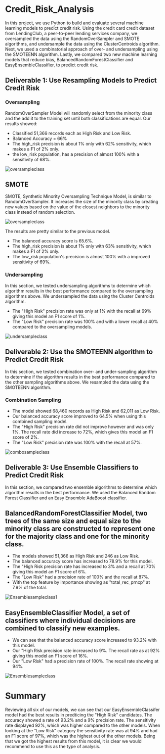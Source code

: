 # Credit_Risk_Analysis
In this project, we use Python to build and evaluate several machine learning models to predict credit risk.
Using the credit card credit dataset from LendingClub, a peer-to-peer lending services company, we oversampled the data using the RandomOverSampler and SMOTE algorithms, and undersample the data using the ClusterCentroids algorithm. Next, we used a combinatorial approach of over- and undersampling using the SMOTEENN algorithm. Lastly, we compared two new machine learning models that reduce bias, BalancedRandomForestClassifier and EasyEnsembleClassifier, to predict credit risk. 

## Deliverable 1: Use Resampling Models to Predict Credit Risk
### Oversampling
RandomOverSampler Model  will randomly select from the minority class and the add it to the training set until both classifications are equal. 
Our results showed: 
* Classified 51,366 records each as High Risk and Low Risk.
* Balanced Accuracy = 66%
* The high_risk precision is about 1% only with 62% sensitivity, which makes a F1 of 2% only. 
* the low_risk population, has a precision of almost 100% with a sensitivity of 68%.

![oversampleclass](Images/RandomOverSampler_Model.png)
  
 ## SMOTE 
SMOTE, Synthetic Minority Oversampling Technique Model,  is similar to RandomOverSampler. It increases the size of the minority class by creating new values based on the value of the closest neighbors to the minority class instead of random selection.
 
![oversampleclass](Images/SMOTE_Model.png)

The results are pretty similar to the previous model.
* The balanced accuracy score is 65.6%.
* The high_risk precision is about 1% only with 63% sensitivity, which makes a F1 of 2% only.
* The low_risk population's precision is almost 100% with a improved sensitivity of 69%.
 

### Undersampling
In this section, we tested undersampling algorithms to determine which algorithm results in the best performance compared to the oversampling algorithms above. We undersampled the data using the Cluster Centroids algorithm.

* The "High Risk" precision rate was only at 1% with the recall at 69% giving this model an F1 score of 1%.
* The "Low Risk" precision rate was 100% and with a lower recall at 40% compared to the oversampling models.

![undersampleclass](Images/Undersample_Model.png)

## Deliverable 2: Use the SMOTEENN algorithm to Predict Credit Risk
In this section, we tested combination over- and under-sampling algorithm to determine if the algorithm results in the best performance compared to the other sampling algorithms above. We resampled the data using the SMOTEENN algorithm. 

### Combination Sampling
* The model showed 68,460 records as High Risk and 62,011 as Low Risk.
* Our balanced accuracy score improved to 64.5% when using this combined sampling model.
* The "High Risk" precision rate did not improve however and was only 1%. The recall rate did increase to 72%, which gives this model an F1 score of 2%.
* The "Low Risk" precision rate was 100% with the recall at 57%.

![combosampleclass](Images/Combo_Model.png)

## Deliverable 3: Use Ensemble Classifiers to Predict Credit Risk
In this section, we compared two ensemble algorithms to determine which algorithm results in the best performance. We used the Balanced Random Forest Classifier and an Easy Ensemble AdaBoost classifier.

## BalancedRandomForestClassifier Model, two trees of the same size and equal size to the minority class are constructed to represent one for the majority class and one for the minority class.

* The models showed 51,366 as High Risk and 246 as Low Risk.
* The balanced accuracy score has increased to 78.9% for this model.
* The "High Risk precision rate has increased to 3% and a recall at 70% giving this model an F1 score of 6%.
* The "Low Risk" had a precision rate of 100% and the recall at 87%.
* With the top feature by importance showing as "total_rec_prncp" at 7.9% of the total.

![Ensemblesampleclass1](Images/RandomForest_Model.png)

## EasyEnsembleClassifier Model, a set of classifiers where individual decisions are combined to classify new examples.

* We can see that the balanced accuracy score increased to 93.2% with this model.
* Our "High Risk precision rate increased to 9%. The recall rate as at 92% giving this model an F1 score of 16%.
* Our "Low Risk" had a precision rate of 100%. The recall rate showing at 94%.

![Ensemblesampleclass](Images/EasyEnsemble_Model.png)

# Summary
Reviewing all six of our models, we can see that our EasyEnsembleClassifer model had the best results in predticing  the "High Risk" candidates. The accuracy showed a rate of 93.2% and a 9% precision rate. The sensitivity rate displayed 92%, which was higher compared to the other models. 
When looking at the "Low Risk" category the sensitivity rate was at 94% and had an F1 score of 97%, which was the highest out of the other models. Being that we got the highest results from this model, it is clear we would recommend to use this as the type of analysis.
